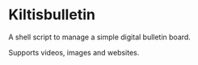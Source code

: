 # Kiltisbulletin

A shell script to manage a simple digital bulletin board.

Supports videos, images and websites.

